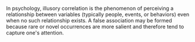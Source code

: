 In psychology, illusory correlation is the phenomenon of perceiving a relationship between variables (typically people, events, or behaviors) even when no such relationship exists. A false association may be formed because rare or novel occurrences are more salient and therefore tend to capture one's attention. 
